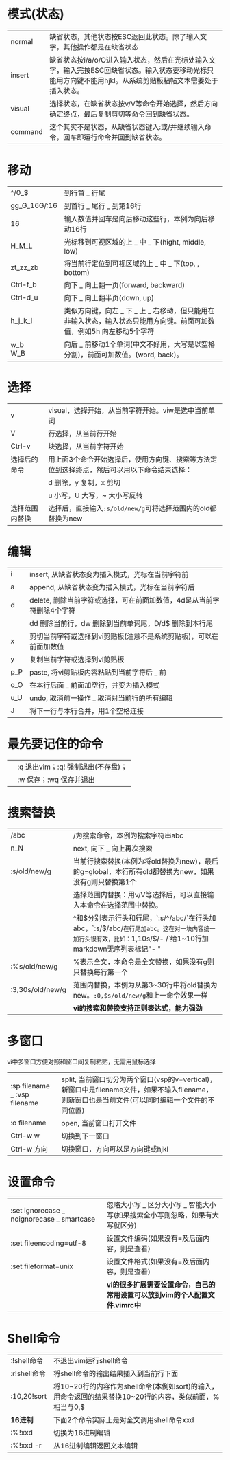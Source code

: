 # 模式(状态)

| | |
|-|-|
| normal | 缺省状态，其他状态按ESC返回此状态。除了输入文字，其他操作都是在缺省状态 |
| insert | 缺省状态按i/a/o/O进入输入状态，然后在光标处输入文字，输入完按ESC回缺省状态。输入状态要移动光标只能用方向键不能用hjkl。从系统剪贴板粘帖文本需要处于插入状态。 |
| visual | 选择状态，在缺省状态按v/V等命令开始选择，然后方向确定终点，最后复制剪切等命令回到缺省状态。 |
| command | 这个其实不是状态，从缺省状态键入:或/并继续输入命令，回车即运行命令并回到缺省状态。 |

# 移动

|  |  |
|-|-|
| ^/0_$ | 到行首 _ 行尾 |
| gg_G_16G/:16 | 到首行 _ 尾行 _ 到第16行 |
| 16 | 输入数值并回车是向后移动这些行，本例为向后移动16行 |
| H_M_L | 光标移到可视区域的上 _ 中 _ 下(hight, middle, low) |
| zt_zz_zb | 将当前行定位到可视区域的上 _ 中 _ 下(top, , bottom) |
| Ctrl-f_b | 向下 _ 向上翻一页(forward, backward) |
| Ctrl-d_u | 向下 _ 向上翻半页(down, up) |
| h_j_k_l | 类似方向键，向左 _ 下 _ 上 _ 右移动，但只能用在非输入状态，输入状态只能用方向键。前面可加数值，例如5h 向左移动5个字符 |
| w_b<br>W_B | 向后 _ 前移动1个单词(中文不好用，大写是以空格分割)，前面可加数值。(word, back)。 |

# 选择

|  |  |
|-|-|
| v | visual，选择开始，从当前字符开始。viw是选中当前单词 |
| V | 行选择，从当前行开始 |
| Ctrl-v | 块选择，从当前字符开始 |
| 选择后的命令 | 用上面3个命令开始选择后，使用方向键、搜索等方法定位到选择终点，然后可以用以下命令结束选择： |
|  | d 删除，y 复制，x 剪切 |
|  | u 小写，U 大写，\~ 大小写反转 |
| 选择范围内替换 | 选择后，直接输入`:s/old/new/g`可将选择范围内的old都替换为new |

# 编辑

|  |  |
|-|-|
| i | insert, 从缺省状态变为插入模式，光标在当前字符前 |
| a | append, 从缺省状态变为插入模式，光标在当前字符后 |
| d | delete, 删除当前字符或选择，可在前面加数值，4d是从当前字符删除4个字符 |
|  | dd 删除当前行，dw 删除到当前单词尾，D/d$ 删除到本行尾 |
| x | 剪切当前字符或选择到vi剪贴板(注意不是系统剪贴板)，可以在前面加数值 |
| y | 复制当前字符或选择到vi剪贴板 |
| p_P | paste, 将vi剪贴板内容粘贴到当前字符后 _ 前 |
| o_O | 在本行后面 _ 前面加空行，并变为插入模式 |
| u_U | undo, 取消前一操作 _ 取消对当前行的所有编辑 |
| J | 将下一行与本行合并，用1个空格连接 |

# 最先要记住的命令

|  |  |
|-|-|
| | :q 退出vim；:q! 强制退出(不存盘)； |
| | :w 保存；:wq 保存并退出 |

# 搜索替换

|  |  |
|-|-|
| /abc | /为搜索命令，本例为搜索字符串abc |
| n_N | next, 向下 _ 向上再次搜索 |
| :s/old/new/g | 当前行搜索替换(本例为将old替换为new)，最后的g=global，本行所有old都替换为new，如果没有g则只替换第1个 |
|  | 选择范围内替换：用v/V等选择后，可以直接输入本命令在选择范围中替换。 |
|  | ^和$分别表示行头和行尾，`:s/^/abc/`在行头加abc，`:s/$/abc/`在行尾加abc。这在对一块内容统一加行头很有效，比如：`1,10s/$/- /`给1\~10行加markdown无序列表标记"- " |
| :%s/old/new/g | %表示全文，本命令是全文替换，如果没有g则只替换每行第一个 |
| :3,30s/old/new/g | 范围内替换，本例为从第3\~30行中将old替换为new。`:0,$s/old/new/g`和上一命令效果一样 |
|  | **vi的搜索和替换支持正则表达式，能力强劲** |

# 多窗口

vi中多窗口方便对照和窗口间复制粘贴，无需用鼠标选择

|  |  |
|-|-|
| :sp filename _ :vsp filename | split, 当前窗口切分为两个窗口(vsp的v=vertical)，新窗口中是filename文件，如果不输入filename，则新窗口也是当前文件(可以同时编辑一个文件的不同位置) |
| :o filename | open, 当前窗口打开文件 |
| Ctrl-w w | 切换到下一窗口 |
| Ctrl-w 方向 | 切换窗口，方向可以是方向键或hjkl |

# 设置命令

|  |  |
|-|-|
| :set ignorecase _ noignorecase _ smartcase | 忽略大小写 _ 区分大小写 _ 智能大小写(如果搜索全小写则忽略，如果有大写就区分) |
| :set fileencoding=utf-8 | 设置文件编码(如果没有=及后面内容，则是查看) |
| :set fileformat=unix | 设置文件格式(如果没有=及后面内容，则是查看) |
|  | **vi的很多扩展需要设置命令，自己的常用设置可以放到vim的个人配置文件.vimrc中** |

# Shell命令

|  |  |
|-|-|
| :!shell命令 | 不退出vim运行shell命令 |
| :r!shell命令 | 将shell命令的输出结果插入到当前行下面 |
| :10,20!sort | 将10\~20行的内容作为shell命令(本例如sort)的输入，用命令返回的结果替换10\~20行的内容，类似前面，%相当与0,$ |
| **16进制** | 下面2个命令实际上是对全文调用shell命令xxd |
| :%!xxd | 切换为16进制编辑 |
| :%!xxd -r | 从16进制编辑返回文本编辑 |
